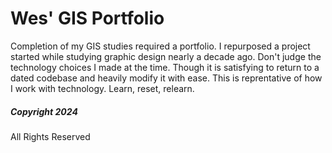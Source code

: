 # Wes' GIS Portfolio

Completion of my GIS studies required a portfolio. I repurposed a project started while studying graphic design nearly a decade ago. Don't judge the technology choices I made at the time. Though it is satisfying to return to a dated codebase and heavily modify it with ease. This is reprentative of how I work with technology. Learn, reset, relearn.

##### Copyright 2024
All Rights Reserved
